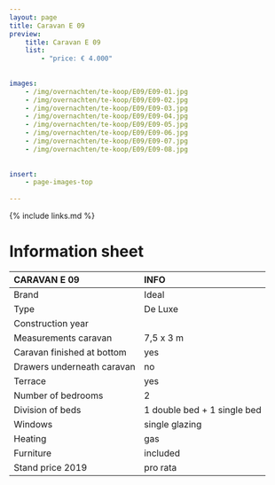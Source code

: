 ```yaml
---
layout: page
title: Caravan E 09
preview: 
    title: Caravan E 09
    list:
        - "price: € 4.000"
        
        
images:
    - /img/overnachten/te-koop/E09/E09-01.jpg
    - /img/overnachten/te-koop/E09/E09-02.jpg
    - /img/overnachten/te-koop/E09/E09-03.jpg
    - /img/overnachten/te-koop/E09/E09-04.jpg
    - /img/overnachten/te-koop/E09/E09-05.jpg
    - /img/overnachten/te-koop/E09/E09-06.jpg
    - /img/overnachten/te-koop/E09/E09-07.jpg
    - /img/overnachten/te-koop/E09/E09-08.jpg
    
    
insert:
    - page-images-top
    
---
```


{% include links.md %}



# Information sheet 

CARAVAN E 09                | INFO        | 
:---------------------------|:------------|
Brand                       |Ideal 
Type                        |De Luxe
Construction year           |
Measurements caravan        |7,5 x 3 m
Caravan finished at bottom  |yes
Drawers underneath caravan  |no
Terrace                     |yes
Number of bedrooms          |2
Division of beds            |1 double bed + 1 single bed
Windows                     |single glazing
Heating                     |gas
Furniture                   |included
Stand price 2019            |pro rata